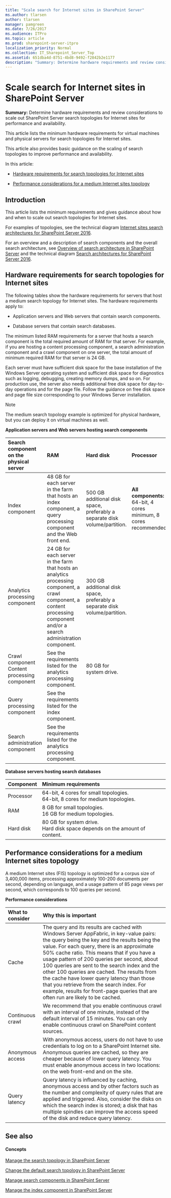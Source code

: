 ```yaml
---
title: "Scale search for Internet sites in SharePoint Server"
ms.author: tlarsen
author: tlarsen
manager: pamgreen
ms.date: 7/26/2017
ms.audience: ITPro
ms.topic: article
ms.prod: sharepoint-server-itpro
localization_priority: Normal
ms.collection: IT_Sharepoint_Server_Top
ms.assetid: 651dba4d-8751-4bd8-9492-f2842b2e1177
description: "Summary: Determine hardware requirements and review considerations to scale out SharePoint Server search topologies for Internet sites for performance and availability."
---
```


# Scale search for Internet sites in SharePoint Server

 **Summary:** Determine hardware requirements and review considerations to scale out SharePoint Server search topologies for Internet sites for performance and availability. 
  
This article lists the minimum hardware requirements for virtual machines and physical servers for search topologies for Internet sites.
  
This article also provides basic guidance on the scaling of search topologies to improve performance and availability.
  
In this article:
  
- [Hardware requirements for search topologies for Internet sites](scale-search-for-internet-sites.md#HW_FIS)
    
- [Performance considerations for a medium Internet sites topology](scale-search-for-internet-sites.md#Scale_FIS)
    
## Introduction

This article lists the minimum requirements and gives guidance about how and when to scale out search topologies for Internet sites.
  
For examples of topologies, see the technical diagram [Internet sites search architectures for SharePoint Server 2016](https://docs.com/officeitpro/2341/internet-sites-search-architectures-for-sharepoint).
  
For an overview and a description of search components and the overall search architecture, see [Overview of search architecture in SharePoint Server](search-architecture-overview.md) and the technical diagram [Search architectures for SharePoint Server 2016](http://download.microsoft.com/download/2/0/8/2081E053-4E56-4B87-87A4-9380D042B95D/SP_2016_Search_Architecture_Model.pdf).
  
## Hardware requirements for search topologies for Internet sites
<a name="HW_FIS"> </a>

The following tables show the hardware requirements for servers that host a medium search topology for Internet sites. The hardware requirements apply to:
  
- Application servers and Web servers that contain search components.
    
- Database servers that contain search databases.
    
The minimum listed RAM requirements for a server that hosts a search component is the total required amount of RAM for that server. For example, if you are hosting a content processing component, a search administration component and a crawl component on one server, the total amount of minimum required RAM for that server is 24 GB.
  
Each server must have sufficient disk space for the base installation of the Windows Server operating system and sufficient disk space for diagnostics such as logging, debugging, creating memory dumps, and so on. For production use, the server also needs additional free disk space for day-to-day operations and for the page file. Follow the guidance on free disk space and page file size corresponding to your Windows Server installation.
  
> [!NOTE]
> The medium search topology example is optimized for physical hardware, but you can deploy it on virtual machines as well. 
  
**Application servers and Web servers hosting search components**

|**Search component on the physical server**|**RAM**|**Hard disk**|**Processor**|
|:-----|:-----|:-----|:-----|
|Index component  <br/> |48 GB for each server in the farm that hosts an index component, a query processing component and the Web front end.  <br/> |500 GB additional disk space, preferably a separate disk volume/partition.  <br/> |**All components:** <br/> 64-bit, 4 cores minimum, 8 cores recommended.  <br/> |
|Analytics processing component  <br/> |24 GB for each server in the farm that hosts an analytics processing component, a crawl component, a content processing component and/or a search administration component.  <br/> |300 GB additional disk space, preferably a separate disk volume/partition.  <br/> |
|Crawl component  <br/> Content processing component  <br/> |See the requirements listed for the analytics processing component.  <br/> |80 GB for system drive.  <br/> |
|Query processing component  <br/> |See the requirements listed for the index component.  <br/> |
|Search administration component  <br/> |See the requirements listed for the analytics processing component.  <br/> |
   
**Database servers hosting search databases**

|**Component**|**Minimum requirements**|
|:-----|:-----|
|Processor  <br/> |64-bit, 4 cores for small topologies.  <br/> 64-bit, 8 cores for medium topologies.  <br/> |
|RAM  <br/> |8 GB for small topologies.  <br/> 16 GB for medium topologies.  <br/> |
|Hard disk  <br/> |80 GB for system drive.  <br/> Hard disk space depends on the amount of content.  <br/> |
   
## Performance considerations for a medium Internet sites topology
<a name="Scale_FIS"> </a>

A medium Internet sites (FIS) topology is optimized for a corpus size of 3,400,000 items, processing approximately 100-200 documents per second, depending on language, and a usage pattern of 85 page views per second, which corresponds to 100 queries per second.
  
**Performance considerations**

|**What to consider**|**Why this is important**|
|:-----|:-----|
|Cache  <br/> |The query and its results are cached with Windows Server AppFabric, in key-value pairs: the query being the key and the results being the value. For each query, there is an approximate 50% cache ratio. This means that if you have a usage pattern of 200 queries per second, about 100 queries are sent to the search index and the other 100 queries are cached. The results from the cache have lower query latency than those that you retrieve from the search index. For example, results for front-page queries that are often run are likely to be cached.  <br/> |
|Continuous crawl  <br/> |We recommend that you enable continuous crawl with an interval of one minute, instead of the default interval of 15 minutes. You can only enable continuous crawl on SharePoint content sources.  <br/> |
|Anonymous access  <br/> |With anonymous access, users do not have to use credentials to log on to a SharePoint Internet site. Anonymous queries are cached, so they are cheaper because of lower query latency. You must enable anonymous access in two locations: on the web front-end and on the site.  <br/> |
|Query latency  <br/> |Query latency is influenced by caching, anonymous access and by other factors such as the number and complexity of query rules that are applied and triggered. Also, consider the disks on which the search index is stored; a disk that has multiple spindles can improve the access speed of the disk and reduce query latency.  <br/> |
   
## See also
<a name="Scale_FIS"> </a>

#### Concepts

[Manage the search topology in SharePoint Server](manage-the-search-topology.md)
  
[Change the default search topology in SharePoint Server](change-the-default-search-topology.md)
  
[Manage search components in SharePoint Server](manage-search-components.md)
  
[Manage the index component in SharePoint Server](manage-the-index-component.md)

